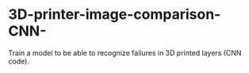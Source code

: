 # 3D-printer-image-comparison-CNN-
Train a model to be able to recognize failures in 3D printed layers (CNN code).
